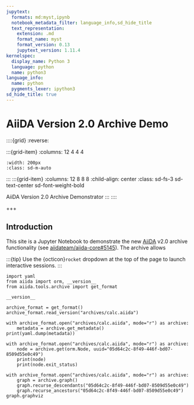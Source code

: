 ```yaml
---
jupytext:
  formats: md:myst,ipynb
  notebook_metadata_filter: language_info,sd_hide_title
  text_representation:
    extension: .md
    format_name: myst
    format_version: 0.13
    jupytext_version: 1.11.4
kernelspec:
  display_name: Python 3
  language: python
  name: python3
language_info:
  name: python
  pygments_lexer: ipython3
sd_hide_title: true
---
```


# AiiDA Version 2.0 Archive Demo

::::{grid}
:reverse:

:::{grid-item}
:columns: 12 4 4 4

```{image} ./_static/logo-square.svg
:width: 200px
:class: sd-m-auto
```

:::
:::{grid-item}
:columns: 12 8 8 8
:child-align: center
:class: sd-fs-3 sd-text-center sd-font-weight-bold

AiiDA Version 2.0 Archive Demonstrator
:::
::::

+++

## Introduction

This site is a Jupyter Notebook to demonstrate the new [AiiDA](aiida) v2.0 archive functionality (see [aiidateam/aiida-core#5145](https://github.com/aiidateam/aiida-core/pull/5145)).
The archive allows

:::{tip}
Use the {octicon}`rocket` dropdown at the top of the page to launch interactive sessions.
:::

```{code-cell} ipython3
import yaml
from aiida import orm, __version__
from aiida.tools.archive import get_format

__version__
```

```{code-cell} ipython3
archive_format = get_format()
archive_format.read_version("archives/calc.aiida")
```

```{code-cell} ipython3
with archive_format.open("archives/calc.aiida", mode="r") as archive:
    metadata = archive.get_metadata()
print(yaml.dump(metadata))
```

```{code-cell} ipython3
with archive_format.open("archives/calc.aiida", mode="r") as archive:
    node = archive.get(orm.Node, uuid="05d64c2c-8f49-446f-bd07-8509d55e0c49")
    print(node)
    print(node.exit_status)
```

```{code-cell} ipython3
with archive_format.open("archives/calc.aiida", mode="r") as archive:
    graph = archive.graph()
    graph.recurse_descendants("05d64c2c-8f49-446f-bd07-8509d55e0c49")
    graph.recurse_ancestors("05d64c2c-8f49-446f-bd07-8509d55e0c49")
graph.graphviz
```
